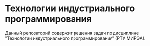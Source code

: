 # Технологии индустриального программирования

Данный репозиторий содержит решения задач по дисциплине "Технологии индустриального программирования" (РТУ МИРЭА).
